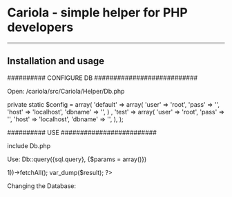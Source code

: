 # Cariola - simple helper for PHP developers

----


## Installation and usage


########## CONFIGURE DB ###########################

Open: /cariola/src/Cariola/Helper/Db.php
 
 private static $config = array(
        'default' => array(
            'user' => 'root',
            'pass' => '',
            'host' => 'localhost',
            'dbname' => '',
        ) ,
        'test' => array(
            'user' => 'root',
            'pass' => '',
            'host' => 'localhost',
            'dbname' => '',
        ),
    );


########## USE #########################

include Db.php

<?php
require '/cariola/src/Cariola/Helper/Db.php';
?>

Use: Db::query({sql.query}, {$params = array()})

<?php
$result = Db::query('SELECT * FROM {table.name} WHERE id = :id', array(':id' => 1))->fetchAll();
var_dump($result);
?>

Changing the Database:
<?php
Db::dbSetActive('test');
?>
